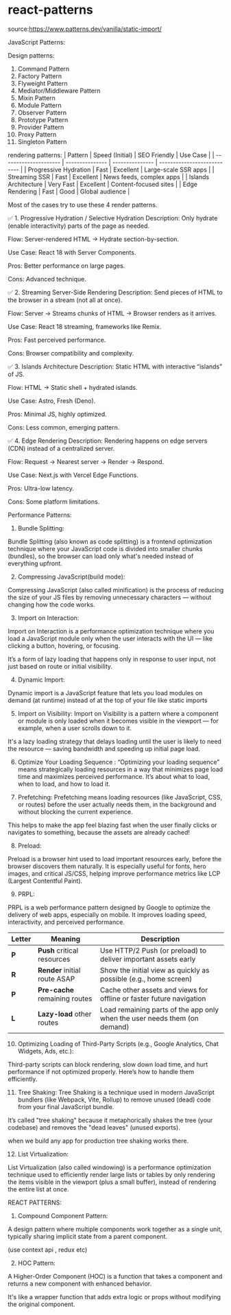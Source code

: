 # react-patterns

source:https://www.patterns.dev/vanilla/static-import/

JavaScript Patterns:

Design patterns:
  1. Command Pattern
  2. Factory Pattern
  3. Flyweight Pattern
  4. Mediator/Middleware Pattern
  5. Mixin Pattern
  6. Module Pattern
  7. Observer Pattern
  8. Prototype Pattern
  9. Provider Pattern
  10. Proxy Pattern
  11. Singleton Pattern

rendering patterns:
| Pattern               | Speed (Initial) | SEO Friendly    | Use Case                    |
| --------------------- | --------------- | --------------- | --------------------------- |
| Progressive Hydration | Fast            | Excellent       | Large-scale SSR apps        |
| Streaming SSR         | Fast            | Excellent       | News feeds, complex apps    |
| Islands Architecture  | Very Fast       | Excellent       | Content-focused sites       |
| Edge Rendering        | Fast            | Good            | Global audience             |

Most of the cases try to use these 4 render patterns.


✅ 1. Progressive Hydration / Selective Hydration
Description: Only hydrate (enable interactivity) parts of the page as needed.

Flow: Server-rendered HTML → Hydrate section-by-section.

Use Case: React 18 with Server Components.

Pros: Better performance on large pages.

Cons: Advanced technique.

✅ 2. Streaming Server-Side Rendering
Description: Send pieces of HTML to the browser in a stream (not all at once).

Flow: Server → Streams chunks of HTML → Browser renders as it arrives.

Use Case: React 18 streaming, frameworks like Remix.

Pros: Fast perceived performance.

Cons: Browser compatibility and complexity.

✅ 3. Islands Architecture
Description: Static HTML with interactive “islands” of JS.

Flow: HTML → Static shell + hydrated islands.

Use Case: Astro, Fresh (Deno).

Pros: Minimal JS, highly optimized.

Cons: Less common, emerging pattern.

✅ 4. Edge Rendering
Description: Rendering happens on edge servers (CDN) instead of a centralized server.

Flow: Request → Nearest server → Render → Respond.

Use Case: Next.js with Vercel Edge Functions.

Pros: Ultra-low latency.

Cons: Some platform limitations.


Performance Patterns:
1. Bundle Splitting:

Bundle Splitting (also known as code splitting) is a frontend optimization technique where your JavaScript code is divided into smaller chunks (bundles), so the browser can load only what's needed instead of everything upfront.

2. Compressing JavaScript(build mode):

Compressing JavaScript (also called minification) is the process of reducing the size of your JS files by removing unnecessary characters — without changing how the code works.

3. Import on Interaction:

Import on Interaction is a performance optimization technique where you load a JavaScript module only when the user interacts with the UI — like clicking a button, hovering, or focusing.

It’s a form of lazy loading that happens only in response to user input, not just based on route or initial visibility.

4. Dynamic Import:

Dynamic import is a JavaScript feature that lets you load modules on demand (at runtime) instead of at the top of your file like static imports

5.  Import on Visibility:
Import on Visibility is a pattern where a component or module is only loaded when it becomes visible in the viewport — for example, when a user scrolls down to it.

It's a lazy loading strategy that delays loading until the user is likely to need the resource — saving bandwidth and speeding up initial page load.

6. Optimize Your Loading Sequence :
“Optimizing your loading sequence” means strategically loading resources in a way that minimizes page load time and maximizes perceived performance. It’s about what to load, when to load, and how to load it.

7. Prefetching:
Prefetching means loading resources (like JavaScript, CSS, or routes) before the user actually needs them, in the background and without blocking the current experience.

This helps to make the app feel blazing fast when the user finally clicks or navigates to something, because the assets are already cached!

8. Preload:

Preload is a browser hint used to load important resources early, before the browser discovers them naturally. It is especially useful for fonts, hero images, and critical JS/CSS, helping improve performance metrics like LCP (Largest Contentful Paint).

9. PRPL:

PRPL is a web performance pattern designed by Google to optimize the delivery of web apps, especially on mobile. It improves loading speed, interactivity, and perceived performance.

| Letter | Meaning                        | Description                                                               |
| ------ | ------------------------------ | ------------------------------------------------------------------------- |
| **P**  | **Push** critical resources    | Use HTTP/2 Push (or preload) to deliver important assets early            |
| **R**  | **Render** initial route ASAP  | Show the initial view as quickly as possible (e.g., home screen)          |
| **P**  | **Pre-cache** remaining routes | Cache other assets and views for offline or faster future navigation      |
| **L**  | **Lazy-load** other routes     | Load remaining parts of the app only when the user needs them (on demand) |

10. Optimizing Loading of Third-Party Scripts (e.g., Google Analytics, Chat Widgets, Ads, etc.):

Third-party scripts can block rendering, slow down load time, and hurt performance if not optimized properly. Here’s how to handle them efficiently.

<!-- Loads in parallel, executes ASAP (not in order) -->
<script src="https://example.com/analytics.js" async></script>

<!-- Loads in parallel, executes after HTML parsing (in order) -->
<script src="https://example.com/chat.js" defer></script>

11.  Tree Shaking:
Tree Shaking is a technique used in modern JavaScript bundlers (like Webpack, Vite, Rollup) to remove unused (dead) code from your final JavaScript bundle.

It’s called "tree shaking" because it metaphorically shakes the tree (your codebase) and removes the "dead leaves" (unused exports).

when we build any app for production tree shaking works there.

12. List Virtualization:

List Virtualization (also called windowing) is a performance optimization technique used to efficiently render large lists or tables by only rendering the items visible in the viewport (plus a small buffer), instead of rendering the entire list at once.

REACT PATTERNS:
1. Compound Component Pattern:

A design pattern where multiple components work together as a single unit, typically sharing implicit state from a parent component. 

(use context api , redux etc)

2. HOC Pattern:

A Higher-Order Component (HOC) is a function that takes a component and returns a new component with enhanced behavior.

It's like a wrapper function that adds extra logic or props without modifying the original component.
